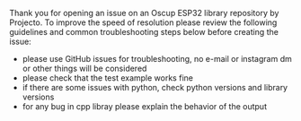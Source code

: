 Thank you for opening an issue on an Oscup ESP32 library repository by Projecto. To improve the speed of resolution please review the following guidelines and common troubleshooting steps below before creating the issue:
 * please use GitHub issues for troubleshooting, no e-mail or instagram dm or other things will be considered
 * please check that the test example works fine
 * if there are some issues with python, check python versions and library versions
 * for any bug in cpp libray please explain the behavior of the output

